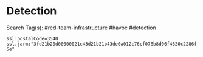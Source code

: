 # Detection

Search Tag(s): #red-team-infrastructure #havoc #detection

`ssl:postalCode=3540 ssl.jarm:"3fd21b20d00000021c43d21b21b43de0a012c76cf078b8d06f4620c2286f5e"`